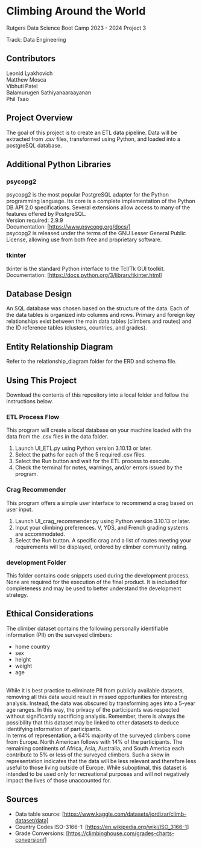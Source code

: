 # Climbing Around the World

Rutgers Data Science Boot Camp 2023 - 2024
Project 3 

Track: Data Engineering

## Contributors

Leonid Lyakhovich<br>
Matthew Mosca<br>
Vibhuti Patel<br>
Balamurugen Sathiyanaaraayanan<br>
Phil Tsao

## Project Overview
The goal of this project is to create an ETL data pipeline. Data will be extracted from .csv files, transformed using Python, and loaded into a postgreSQL database.

## Additional Python Libraries 
### psycopg2 
psycopg2 is the most popular PostgreSQL adapter for the Python programming language. Its core is a complete implementation of the Python DB API 2.0 specifications. Several extensions allow access to many of the features offered by PostgreSQL.<br>
Version required: 2.9.9<br>
Documentation: [https://www.psycopg.org/docs/]<br>
psycopg2 is released under the terms of the GNU Lesser General Public License, allowing use from both free and proprietary software.

### tkinter
tkinter is the standard Python interface to the Tcl/Tk GUI toolkit.<br>
Documentation: [https://docs.python.org/3/library/tkinter.html]

## Database Design
An SQL database was chosen based on the structure of the data. Each of the data tables is organized into columns and rows. Primary and foreign key relationships exist between the main data tables (climbers and routes) and the ID reference tables (clusters, countries, and grades).

## Entity Relationship Diagram
Refer to the relationship_diagram folder for the ERD and schema file.

## Using This Project
Download the contents of this repository into a local folder and follow the instructions below.

### ETL Process Flow
This program will create a local database on your machine loaded with the data from the .csv files in the data folder.
1. Launch UI_ETL.py using Python version 3.10.13 or later.
2. Select the paths for each of the 5 required .csv files.
3. Select the Run button and wait for the ETL process to execute.
4. Check the terminal for notes, warnings, and/or errors issued by the program.

### Crag Recommender
This program offers a simple user interface to recommend a crag based on user input.
1. Launch UI_crag_recommender.py using Python version 3.10.13 or later.
2. Input your climbing preferences. V, YDS, and French grading systems are accommodated.
3. Select the Run button. A specific crag and a list of routes meeting your requirements will be displayed, ordered by climber community rating.

### development Folder
This folder contains code snippets used during the development process. None are required for the execution of the final product. It is included for completeness and may be used to better understand the development strategy.

## Ethical Considerations
The climber dataset contains the following personally identifiable information (PII) on the surveyed climbers: 
- home country
- sex
- height
- weight
- age<br>
<br>
While it is best practice to eliminate PII from publicly available datasets, removing all this data would result in missed opportunities for interesting analysis. Instead, the data was obscured by transforming ages into a 5-year age ranges. In this way, the privacy of the participants was respected without significantly sacrificing analysis. Remember, there is always the possibility that this dataset may be linked to other datasets to deduce identifying information of participants.<br>
In terms of representation, a 64% majority of the surveyed climbers come from Europe. North American follows with 14% of the participants. The remaining continents of Africa, Asia, Australia, and South America each contribute to 5% or less of the surveyed climbers. Such a skew in representation indicates that the data will be less relevant and therefore less useful to those living outside of Europe. While suboptimal, this dataset is intended to be used only for recreational purposes and will not negatively impact the lives of those unaccounted for. <br>

## Sources
+ Data table source: [https://www.kaggle.com/datasets/jordizar/climb-dataset/data]
+ Country Codes ISO-3166-1: [https://en.wikipedia.org/wiki/ISO_3166-1]
+ Grade Conversions: [https://climbinghouse.com/grades-charts-conversion/]
